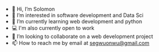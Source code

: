 - 👋 Hi, I’m Solomon
- 👀 I’m interested in software development and Data Sci
- 🌱 I’m currently learning web development and python
- 💻 I'm also currently open to work
- 💞️ I’m looking to collaborate on a web development project
- 📫 How to reach me by email at segwuonwu@gmail.com

<!---
segwuonwu/segwuonwu is a ✨ special ✨ repository because its `README.md` (this file) appears on your GitHub profile.
You can click the Preview link to take a look at your changes.
--->
